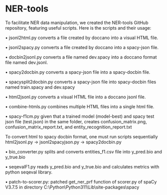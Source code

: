 # NER-tools

To facilitate NER data manipulation, we created the NER-tools GitHub repository, featuring useful scripts. Here is the scripts and their usage:

•	jsonl2html.py converts a file created by doccano into a visual HTML file.

•	jsonl2spacy.py converts a file created by doccano into a spacy-json file.

•	docbin2jsonl.py converts a file named dev.spacy into a doccano format file named dev.jsonl.

•	spacy2docbin.py converts a spacy-json file into a spacy-docbin file.

•	spacysplit2docbin.py converts a spacy-json file into spacy-docbin files named train.spacy and dev.spacy

•	html2jsonl.py converts a visual HTML file into a doccano jsonl file.

•	combine-htmls.py combines multiple HTML files into a single html file.

•	spacy-f1cm.py given that a trained model (model-best) and spacy test json file (test.json) in the same folder, creates confusion_matrix.png, confusion_matrix_report.txt, and entity_recognition_report.txt

To convert html to spacy docbin format, one must run scripts sequentially html2jsonl.py -> jsonl2spacyjson.py -> spacy2docbin.py

•	bio_converter.py splits and converts entities_f1.csv file into y_pred.bio and y_true.bio

•	seqevalF1.py reads y_pred.bio and y_true.bio and calculates metrics with python seqeval library.

•	patch-to-scorer.py: patched get_ner_prf function of scorer.py of spaCy V3.7.5 in directory C:\Python\Python311\Lib\site-packages\spacy
